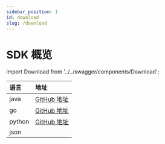 ```yaml
---
sidebar_position: 1
id: download
slug: /download
---
```


# SDK 概览

import Download from '../../swagger/components/Download';

| 语言 | 地址 |
| :-----| :----- |
| java | [GitHub 地址](https://github.com/smartxworks/cloudtower-java-sdk/releases/tag/v2.1.0) | 
| go | [GitHub 地址](https://github.com/smartxworks/cloudtower-go-sdk/releases/tag/v2.1.0) | 
| python | [GitHub 地址](https://github.com/smartxworks/cloudtower-python-sdk/releases/tag/v2.1.0)  | 
| json | <Download/> |